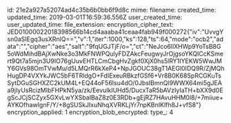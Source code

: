 id: 21e2a927a52074ad4c35b6b0bb6f9d8c
mime: 
filename: 
created_time: 
updated_time: 2019-03-01T16:59:36.556Z
user_created_time: 
user_updated_time: 
file_extension: 
encryption_cipher_text: JED01000022018398566b14cd4aaaba41ceaa4fab949f000272{"iv":"UvvgYsn0aSIEgq3usXRnlQ==","v":1,"iter":1000,"ks":128,"ts":64,"mode":"ocb2","adata":"","cipher":"aes","salt":"9fqUGJTjF/o=","ct":"NeJco6llXHWp9YoTsB8G5oWdMihdBAjXwNke3o3MkFNWPQulyFDZAkcFeugwyJrOjgsoYKQICcKSmert9Qt7a5mjn3U9IO76gUuvEHTLCmCbgHvZgkf0XjX0hs5lRY1IYEKW5WwJMY6GVs98OmTVwMu/d5LMQrR6kXeP4+NpJGOUC38gT1AEGl0IDQ9R/ZjMQhHugDP4VXYkJWC5bF6TRldgO+FdIExeuRBkzfGSf6+Vr8B0K68SpRCGKuTsSytDGuSGHXZC2kUM4L+EQ44oF56Isu4dO/0JbsIBmnQl9WWX64mi5gJEAa9jIyUsRcizMIbFHPkN5ya/zk/EevulkIUHd5/DucxTaR5bAVzIyIaTH+bXX9d0EgScJCjSCZyx5GXvLwYXSbaIBaZ8z0E3RDb+gEjRZ7HAvuHHM0l8/+7miiue+AYKOfhawIgnF/Y/+8gSUSkJIxuNhqXVRKLjYr7npKBnIKlfh8J+vfS8"}
encryption_applied: 1
encryption_blob_encrypted: 
type_: 4